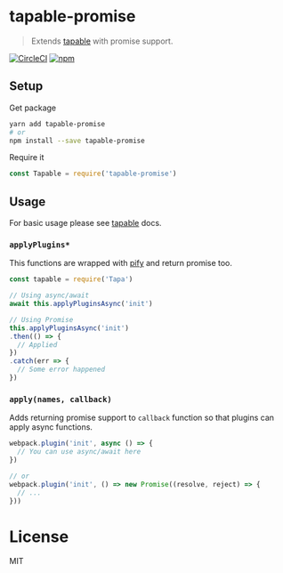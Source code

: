 # tapable-promise
> Extends [tapable](https://www.npmjs.com/package/tapable) with promise support.

[![CircleCI](https://img.shields.io/circleci/project/github/pi0/tapable-promise.svg?style=flat-square)](https://circleci.com/gh/pi0/tapable-promise)
[![npm](https://img.shields.io/npm/v/tapable-promise.svg?style=flat-square)](https://www.npmjs.com/package/codemeli)

## Setup
Get package
```bash
yarn add tapable-promise 
# or
npm install --save tapable-promise
```

Require it
```js
const Tapable = require('tapable-promise')
```

## Usage
For basic usage please see [tapable](https://github.com/webpack/tapable) docs.

### `applyPlugins*`
This functions are wrapped with [pify](https://www.npmjs.com/package/pify) 
and return promise too.

```js
const tapable = require('Tapa')

// Using async/await
await this.applyPluginsAsync('init')

// Using Promise
this.applyPluginsAsync('init')
.then(() => {
  // Applied
})
.catch(err => {
  // Some error happened
})
```

### `apply(names, callback)`
Adds returning promise support to `callback` function so that plugins can apply async functions.

```js
webpack.plugin('init', async () => {
  // You can use async/await here  
})

// or
webpack.plugin('init', () => new Promise((resolve, reject) => {
  // ...
}))
```

# License

MIT
